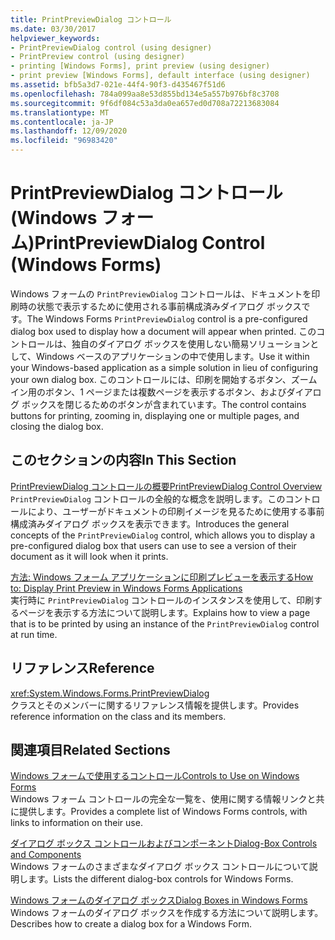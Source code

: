 ```yaml
---
title: PrintPreviewDialog コントロール
ms.date: 03/30/2017
helpviewer_keywords:
- PrintPreviewDialog control (using designer)
- PrintPreview control (using designer)
- printing [Windows Forms], print preview (using designer)
- print preview [Windows Forms], default interface (using designer)
ms.assetid: bfb5a3d7-021e-44f4-90f3-d435467f51d6
ms.openlocfilehash: 784a099aa8e53d855bd134e5a557b976bf8c3708
ms.sourcegitcommit: 9f6df084c53a3da0ea657ed0d708a72213683084
ms.translationtype: MT
ms.contentlocale: ja-JP
ms.lasthandoff: 12/09/2020
ms.locfileid: "96983420"
---
```

# <a name="printpreviewdialog-control-windows-forms"></a><span data-ttu-id="2c84d-102">PrintPreviewDialog コントロール (Windows フォーム)</span><span class="sxs-lookup"><span data-stu-id="2c84d-102">PrintPreviewDialog Control (Windows Forms)</span></span>
<span data-ttu-id="2c84d-103">Windows フォームの `PrintPreviewDialog` コントロールは、ドキュメントを印刷時の状態で表示するために使用される事前構成済みダイアログ ボックスです。</span><span class="sxs-lookup"><span data-stu-id="2c84d-103">The Windows Forms `PrintPreviewDialog` control is a pre-configured dialog box used to display how a document will appear when printed.</span></span> <span data-ttu-id="2c84d-104">このコントロールは、独自のダイアログ ボックスを使用しない簡易ソリューションとして、Windows ベースのアプリケーションの中で使用します。</span><span class="sxs-lookup"><span data-stu-id="2c84d-104">Use it within your Windows-based application as a simple solution in lieu of configuring your own dialog box.</span></span> <span data-ttu-id="2c84d-105">このコントロールには、印刷を開始するボタン、ズーム イン用のボタン、1 ページまたは複数ページを表示するボタン、およびダイアログ ボックスを閉じるためのボタンが含まれています。</span><span class="sxs-lookup"><span data-stu-id="2c84d-105">The control contains buttons for printing, zooming in, displaying one or multiple pages, and closing the dialog box.</span></span>  
  
## <a name="in-this-section"></a><span data-ttu-id="2c84d-106">このセクションの内容</span><span class="sxs-lookup"><span data-stu-id="2c84d-106">In This Section</span></span>  
 [<span data-ttu-id="2c84d-107">PrintPreviewDialog コントロールの概要</span><span class="sxs-lookup"><span data-stu-id="2c84d-107">PrintPreviewDialog Control Overview</span></span>](printpreviewdialog-control-overview-windows-forms.md)  
 <span data-ttu-id="2c84d-108">`PrintPreviewDialog` コントロールの全般的な概念を説明します。このコントロールにより、ユーザーがドキュメントの印刷イメージを見るために使用する事前構成済みダイアログ ボックスを表示できます。</span><span class="sxs-lookup"><span data-stu-id="2c84d-108">Introduces the general concepts of the `PrintPreviewDialog` control, which allows you to display a pre-configured dialog box that users can use to see a version of their document as it will look when it prints.</span></span>  
  
 [<span data-ttu-id="2c84d-109">方法: Windows フォーム アプリケーションに印刷プレビューを表示する</span><span class="sxs-lookup"><span data-stu-id="2c84d-109">How to: Display Print Preview in Windows Forms Applications</span></span>](how-to-display-print-preview-in-windows-forms-applications.md)  
 <span data-ttu-id="2c84d-110">実行時に `PrintPreviewDialog` コントロールのインスタンスを使用して、印刷するページを表示する方法について説明します。</span><span class="sxs-lookup"><span data-stu-id="2c84d-110">Explains how to view a page that is to be printed by using an instance of the `PrintPreviewDialog` control at run time.</span></span>  
  
## <a name="reference"></a><span data-ttu-id="2c84d-111">リファレンス</span><span class="sxs-lookup"><span data-stu-id="2c84d-111">Reference</span></span>  
 <xref:System.Windows.Forms.PrintPreviewDialog>  
 <span data-ttu-id="2c84d-112">クラスとそのメンバーに関するリファレンス情報を提供します。</span><span class="sxs-lookup"><span data-stu-id="2c84d-112">Provides reference information on the class and its members.</span></span>  
  
## <a name="related-sections"></a><span data-ttu-id="2c84d-113">関連項目</span><span class="sxs-lookup"><span data-stu-id="2c84d-113">Related Sections</span></span>  
 [<span data-ttu-id="2c84d-114">Windows フォームで使用するコントロール</span><span class="sxs-lookup"><span data-stu-id="2c84d-114">Controls to Use on Windows Forms</span></span>](controls-to-use-on-windows-forms.md)  
 <span data-ttu-id="2c84d-115">Windows フォーム コントロールの完全な一覧を、使用に関する情報リンクと共に提供します。</span><span class="sxs-lookup"><span data-stu-id="2c84d-115">Provides a complete list of Windows Forms controls, with links to information on their use.</span></span>  
  
 [<span data-ttu-id="2c84d-116">ダイアログ ボックス コントロールおよびコンポーネント</span><span class="sxs-lookup"><span data-stu-id="2c84d-116">Dialog-Box Controls and Components</span></span>](dialog-box-controls-and-components-windows-forms.md)  
 <span data-ttu-id="2c84d-117">Windows フォームのさまざまなダイアログ ボックス コントロールについて説明します。</span><span class="sxs-lookup"><span data-stu-id="2c84d-117">Lists the different dialog-box controls for Windows Forms.</span></span>  
  
 [<span data-ttu-id="2c84d-118">Windows フォームのダイアログ ボックス</span><span class="sxs-lookup"><span data-stu-id="2c84d-118">Dialog Boxes in Windows Forms</span></span>](../dialog-boxes-in-windows-forms.md)  
 <span data-ttu-id="2c84d-119">Windows フォームのダイアログ ボックスを作成する方法について説明します。</span><span class="sxs-lookup"><span data-stu-id="2c84d-119">Describes how to create a dialog box for a Windows Form.</span></span>
